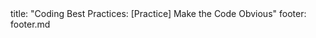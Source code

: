 <frontmatter>
title: "Coding Best Practices: [Practice] Make the Code Obvious"
footer: footer.md
</frontmatter>

<include src="navbar.md" boilerplate />

<include src="unit-inPage-asFlat.md" boilerplate />